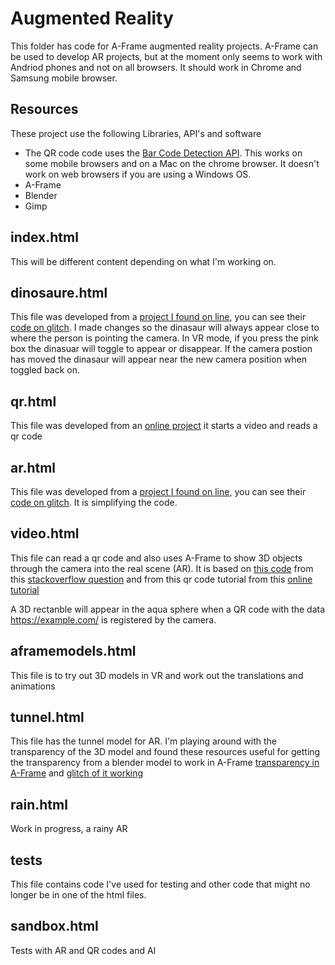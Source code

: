 # Augmented Reality
This folder has code for A-Frame augmented reality projects. 
A-Frame can be used to develop AR projects, but at the moment only seems to work with Andriod phones and not on all browsers. It should work in Chrome and Samsung mobile browser.

## Resources
These project use the following Libraries, API's and software

- The QR code code uses the [Bar Code Detection API](https://developer.mozilla.org/en-US/docs/Web/API/Barcode_Detection_API). This works on some mobile browsers and on a Mac on the chrome browser. It doesn't work on web browsers if you are using a Windows OS.
- A-Frame
- Blender
- Gimp

## index.html
This will be different content depending on what I'm working on.

## dinosaure.html
This file was developed from a [project I found on line](https://aframe.io/blog/webxr-ar-module/), you can see their [code on glitch](https://glitch.com/edit/#!/xr-spinosaurus?path=style.css%3A1%3A0). I made changes so the dinasaur will always appear close to where the person is pointing the camera. In VR mode, if you press the pink box the dinasuar will toggle to appear or disappear. If the camera postion has moved the dinasaur will appear near the new camera position when toggled back on.

## qr.html
This file was developed from an [online project](https://itnext.io/creating-a-real-time-qr-code-scanner-with-vanilla-javascript-part-1-2-creating-the-scanner-a8934ee8f614) it starts a video and reads a qr code

## ar.html
This file was developed from a [project I found on line](https://aframe.io/blog/webxr-ar-module/), you can see their [code on glitch](https://glitch.com/edit/#!/xr-spinosaurus?path=style.css%3A1%3A0). It is simplifying the code.

## video.html
This file can read a qr code and also uses A-Frame to show 3D objects through the camera into the real scene (AR). It is based on [this code](https://glitch.com/edit/#!/stack-57493298) from this [stackoverflow question](https://stackoverflow.com/questions/57493298/a-frame-with-device-camera-how-to-see-video-behind-the-a-scene) and from this qr code tutorial from this [online tutorial](https://itnext.io/creating-a-real-time-qr-code-scanner-with-vanilla-javascript-part-1-2-creating-the-scanner-a8934ee8f614)

A 3D rectanble will appear in the aqua sphere when a QR code with the data https://example.com/ is registered by the camera.


## aframemodels.html
This file is to try out 3D models in VR and work out the translations and animations

## tunnel.html
This file has the tunnel model for AR. I'm playing around with the transparency of the 3D model and found these resources useful for getting the transparency from a blender model to work in A-Frame [transparency in A-Frame](https://stackoverflow.com/questions/62236739/a-frame-ignoring-3d-models-slightly-transparent-materials) and [glitch of it working](https://aframe-transparent-material.glitch.me/)

## rain.html
Work in progress, a rainy AR

## tests
This file contains code I've used for testing and other code that might no longer be in one of the html files.

## sandbox.html
Tests with AR and QR codes and AI